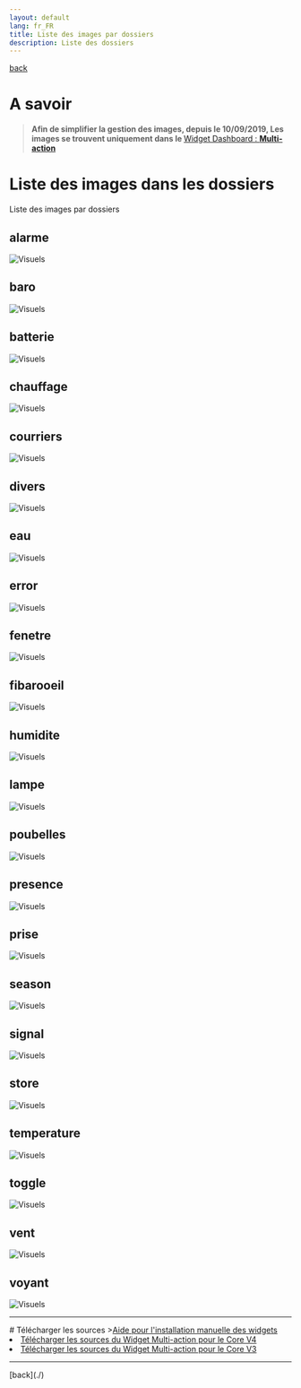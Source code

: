 ```yaml
---
layout: default
lang: fr_FR
title: Liste des images par dossiers
description: Liste des dossiers
---
```

[back](./)
# A savoir
<blockquote>
<b>Afin de simplifier la gestion des images, depuis le 10/09/2019, Les images se trouvent uniquement dans le </b><a href="WIDGET_d_Multi_action_Defaut">Widget Dashboard : <b>Multi-action</b></a>
</blockquote>

# Liste des images dans les dossiers
Liste des images par dossiers

## alarme
<img src="../img/visuel/alarme.png" alt="Visuels" />

## baro
<img src="../img/visuel/baro.png" alt="Visuels" />

## batterie
<img src="../img/visuel/batterie.png" alt="Visuels" />

## chauffage
<img src="../img/visuel/chauffage.png" alt="Visuels" />

## courriers
<img src="../img/visuel/courriers.png" alt="Visuels" />

## divers
<img src="../img/visuel/divers.png" alt="Visuels" />

## eau
<img src="../img/visuel/eau.png" alt="Visuels" />

## error
<img src="../img/visuel/error.png" alt="Visuels" />

## fenetre
<img src="../img/visuel/fenetre.png" alt="Visuels" />

## fibarooeil
<img src="../img/visuel/oeil.png" alt="Visuels" />

## humidite
<img src="../img/visuel/humidite.png" alt="Visuels" />

## lampe
<img src="../img/visuel/lampe.png" alt="Visuels" />

## poubelles
<img src="../img/visuel/poubelles.png" alt="Visuels" />

## presence
<img src="../img/visuel/presence.png" alt="Visuels" />

## prise
<img src="../img/visuel/prise.png" alt="Visuels" />

## season
<img src="../img/visuel/saison.png" alt="Visuels" />

## signal
<img src="../img/visuel/signal.png" alt="Visuels" />

## store
<img src="../img/visuel/store.png" alt="Visuels" />

## temperature
<img src="../img/visuel/temperature.png" alt="Visuels" />

## toggle
<img src="../img/visuel/toggle.png" alt="Visuels" />

## vent
<img src="../img/visuel/vent.png" alt="Visuels" />

## voyant
<img src="../img/visuel/voyant.png" alt="Visuels" />

<hr />
# Télécharger les sources
><a href="{{site.baseurl}}/{{site.help}}/{{page.lang}}/install_manu">Aide pour l'installation manuelle des widgets</a>
<br/>

<li><a href="https://github.com/JEALG/JEEDOM-Multi_action-Defaut--mobile/tree/masterv4">Télécharger les sources du Widget Multi-action pour le Core V4</a></li>
<li><a href="https://github.com/JEALG/JEEDOM-Multi_action-Defaut--mobile/tree/master">Télécharger les sources du Widget Multi-action pour le Core V3</a></li>

<hr />
[back](./)

